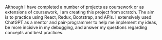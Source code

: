 Although I have completed a number of projects as coursework or as extensions of coursework, I am creating this project from scratch. The aim is to practice using React, Redux, Bootstrap, and APIs. I extensively used ChatGPT as a mentor and pair-programmer to help me implement my ideas, be more incisive in my debugging, and answer my questions regarding concepts and best practices.
